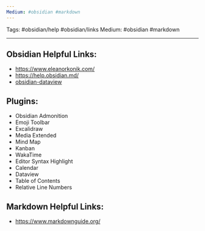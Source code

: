 ```yaml
---
Medium: #obsidian #markdown
---
```

Tags: #obsidian/help #obsidian/links
Medium: #obsidian #markdown 
___

## Obsidian Helpful Links:
- https://www.eleanorkonik.com/
- https://help.obsidian.md/
- [obsidian-dataview](https://github.com/blacksmithgu/obsidian-dataview)

## Plugins:
- Obsidian Admonition
- Emoji Toolbar
- Excalidraw
- Media Extended
- Mind Map
- Kanban
- WakaTime
- Editor Syntax Highlight
- Calendar
- Dataview
- Table of Contents
- Relative Line Numbers

## Markdown Helpful Links:
- https://www.markdownguide.org/